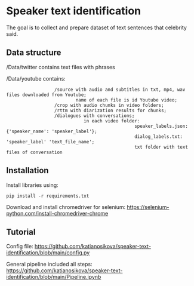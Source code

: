 # Speaker text identification

The goal is to collect and prepare dataset of text sentences that celebrity said.

## Data structure
/Data/twitter contains text files with phrases

/Data/youtube contains:

                      /source with audio and subtitles in txt, mp4, wav files downloaded from Youtube;
                              name of each file is id Youtube video;
                      /crop with audio chunks in video folders;
                      /rttm with diarization results for chunks;
                      /dialogues with conversations;
                                 in each video folder:
                                                    speaker_labels.json: {'speaker_name': 'speaker_label'};
                                                    dialog_labels.txt: 'speaker_label' 'text_file_name';
                                                    txt folder with text files of conversation
                                                    

## Installation
Install libraries using:
```
pip install -r requirements.txt
```

Download and install chromedriver for selenium:
https://selenium-python.com/install-chromedriver-chrome


## Tutorial
Config file: https://github.com/katianosikova/speaker-text-identification/blob/main/config.py

General pipeline included all steps: https://github.com/katianosikova/speaker-text-identification/blob/main/Pipeline.ipynb

